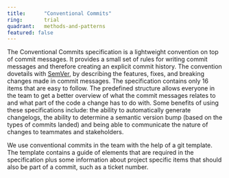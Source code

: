 ```yaml
---
title:      "Conventional Commits"
ring:       trial
quadrant:   methods-and-patterns
featured: false
---
```

The Conventional Commits specification is a lightweight convention on top of commit messages. It provides a small set of rules for writing commit messages and therefore creating an explicit commit history. The convention dovetails with [SemVer](/methods-and-patterns/semver2.html), by describing the features, fixes, and breaking changes made in commit messages. The specification contains only 16 items that are easy to follow. The predefined structure allows everyone in the team to get a better overview of what the commit messages relates to and what part of the code a change has to do with. Some benefits of using these specifications include: the ability to automatically generate changelogs, the ability to determine a semantic version bump (based on the types of commits landed) and being able to communicate the nature of changes to teammates and stakeholders.

We use conventional commits in the team with the help of a git template. The template contains a guide of elements that are required in the specification plus some information about project specific items that should also be part of a commit, such as a ticket number.
